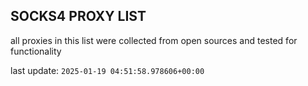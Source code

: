## SOCKS4 PROXY LIST

all proxies in this list were collected from open sources and tested for functionality

last update: `2025-01-19 04:51:58.978606+00:00`